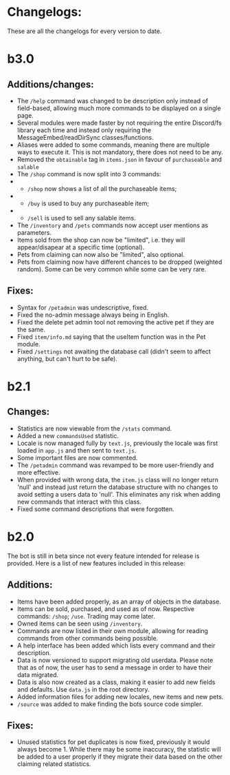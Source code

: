 # Changelogs:
These are all the changelogs for every version to date.

# b3.0
## Additions/changes:
* The `/help` command was changed to be description only instead of field-based, allowing much more commands to be displayed on a single page.
* Several modules were made faster by not requiring the entire Discord/fs library each time and instead only requiring the MessageEmbed/readDirSync classes/functions.
* Aliases were added to some commands, meaning there are multiple ways to execute it. This is not mandatory, there does not need to be any.
* Removed the `obtainable` tag in `items.json` in favour of `purchaseable` and `salable`
* The `/shop` command is now split into 3 commands:
* * `/shop` now shows a list of all the purchaseable items;
* * `/buy` is used to buy any purchaseable item;
* * `/sell` is used to sell any salable items.
* The `/inventory` and `/pets` commands now accept user mentions as parameters.
* Items sold from the shop can now be "limited", i.e. they will appear/disapear at a specific time (optional).
* Pets from claiming can now also be "limited", also optional.
* Pets from claiming now have different chances to be dropped (weighted random). Some can be very common while some can be very rare.
## Fixes:
* Syntax for `/petadmin` was undescriptive, fixed.
* Fixed the no-admin message always being in English.
* Fixed the delete pet admin tool not removing the active pet if they are the same.
* Fixed `item/info.md` saying that the useItem function was in the Pet module.
* Fixed `/settings` not awaiting the database call (didn't seem to affect anything, but can't hurt to be safe).

# b2.1
## Changes:
* Statistics are now viewable from the `/stats` command.
* Added a new `commandsUsed` statistic.
* Locale is now managed fully by `text.js`, previously the locale was first loaded in `app.js` and then sent to `text.js`.
* Some important files are now commented.
* The `/petadmin` command was revamped to be more user-friendly and more effective.
* When provided with wrong data, the `item.js` class will no longer return 'null' and instead just return the database structure with no changes to avoid setting a users data to 'null'. This eliminates any risk when adding new commands that interact with this class.
* Fixed some command descriptions that were forgotten.

# b2.0
The bot is still in beta since not every feature intended for release is provided. Here is a list of new features included in this release:
## Additions:
* Items have been added properly, as an array of objects in the database.
* Items can be sold, purchased, and used as of now. Respective commands: `/shop`; `/use`. Trading may come later.
* Owned items can be seen using `/inventory`.
* Commands are now listed in their own module, allowing for reading commands from other commands being possible.
* A help interface has been added which lists every command and their description.
* Data is now versioned to support migrating old userdata. Please note that as of now, the user has to send a message in order to have their data migrated.
* Data is also now created as a class, making it easier to add new fields and defaults. Use `data.js` in the root directory.
* Added information files for adding new locales, new items and new pets.
* `/source` was added to make finding the bots source code simpler.
## Fixes:
* Unused statistics for pet duplicates is now fixed, previously it would always become 1. While there may be some inaccuracy, the statistic will be added to a user properly if they migrate their data based on the other claiming related statistics.